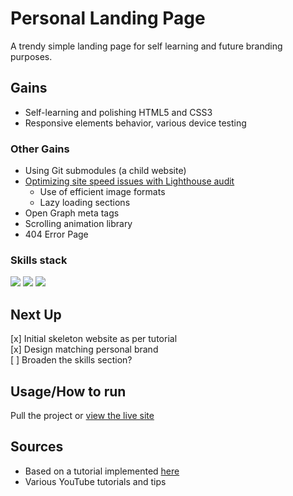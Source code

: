 # Personal Landing Page  
A trendy simple landing page for self learning and future branding purposes.<br>

<script src="https://platform.linkedin.com/badges/js/profile.js" async defer type="text/javascript"></script>

## Gains
- Self-learning and polishing HTML5 and CSS3
- Responsive elements behavior, various device testing

### Other Gains
- Using Git submodules (a child website)
- [Optimizing site speed issues with Lighthouse audit](https://pagespeed.web.dev/report?url=http%3A%2F%2Fwww.vnikolin.com%2F&form_factor=mobile)<br>
    - Use of efficient image formats
    - Lazy loading sections
- Open Graph meta tags
- Scrolling animation library
- 404 Error Page

### Skills stack
![](https://img.shields.io/badge/HTML5-E34F26?style=for-the-badge&logo=html5&logoColor=white)
![](https://img.shields.io/badge/CSS3-1572B6?style=for-the-badge&logo=css3&logoColor=white)
![](https://img.shields.io/badge/JavaScript-323330?style=for-the-badge&logo=javascript&logoColor=F7DF1E)

## Next Up
[x] Initial skeleton website as per tutorial<br>
[x] Design matching personal brand<br>
[ ] Broaden the skills section?<br>



## Usage/How to run
Pull the project or [view the live site](http://www.vnikolin.com/)

## Sources
- Based on a tutorial implemented [here](https://www.vnikolin.com/responsive_website_doodle/index.html)
- Various YouTube tutorials and tips
